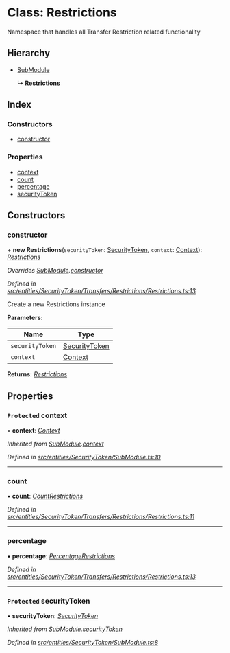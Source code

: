 # Class: Restrictions

Namespace that handles all Transfer Restriction related functionality

## Hierarchy

* [SubModule](_entities_securitytoken_submodule_.submodule.md)

  ↳ **Restrictions**

## Index

### Constructors

* [constructor](_entities_securitytoken_transfers_restrictions_restrictions_.restrictions.md#constructor)

### Properties

* [context](_entities_securitytoken_transfers_restrictions_restrictions_.restrictions.md#protected-context)
* [count](_entities_securitytoken_transfers_restrictions_restrictions_.restrictions.md#count)
* [percentage](_entities_securitytoken_transfers_restrictions_restrictions_.restrictions.md#percentage)
* [securityToken](_entities_securitytoken_transfers_restrictions_restrictions_.restrictions.md#protected-securitytoken)

## Constructors

###  constructor

\+ **new Restrictions**(`securityToken`: [SecurityToken](_entities_securitytoken_securitytoken_.securitytoken.md), `context`: [Context](_context_.context.md)): *[Restrictions](_entities_securitytoken_transfers_restrictions_restrictions_.restrictions.md)*

*Overrides [SubModule](_entities_securitytoken_submodule_.submodule.md).[constructor](_entities_securitytoken_submodule_.submodule.md#constructor)*

*Defined in [src/entities/SecurityToken/Transfers/Restrictions/Restrictions.ts:13](https://github.com/PolymathNetwork/polymath-sdk/blob/45453ad/src/entities/SecurityToken/Transfers/Restrictions/Restrictions.ts#L13)*

Create a new Restrictions instance

**Parameters:**

Name | Type |
------ | ------ |
`securityToken` | [SecurityToken](_entities_securitytoken_securitytoken_.securitytoken.md) |
`context` | [Context](_context_.context.md) |

**Returns:** *[Restrictions](_entities_securitytoken_transfers_restrictions_restrictions_.restrictions.md)*

## Properties

### `Protected` context

• **context**: *[Context](_context_.context.md)*

*Inherited from [SubModule](_entities_securitytoken_submodule_.submodule.md).[context](_entities_securitytoken_submodule_.submodule.md#protected-context)*

*Defined in [src/entities/SecurityToken/SubModule.ts:10](https://github.com/PolymathNetwork/polymath-sdk/blob/45453ad/src/entities/SecurityToken/SubModule.ts#L10)*

___

###  count

• **count**: *[CountRestrictions](_entities_securitytoken_transfers_restrictions_countrestrictions_.countrestrictions.md)*

*Defined in [src/entities/SecurityToken/Transfers/Restrictions/Restrictions.ts:11](https://github.com/PolymathNetwork/polymath-sdk/blob/45453ad/src/entities/SecurityToken/Transfers/Restrictions/Restrictions.ts#L11)*

___

###  percentage

• **percentage**: *[PercentageRestrictions](_entities_securitytoken_transfers_restrictions_percentagerestrictions_.percentagerestrictions.md)*

*Defined in [src/entities/SecurityToken/Transfers/Restrictions/Restrictions.ts:13](https://github.com/PolymathNetwork/polymath-sdk/blob/45453ad/src/entities/SecurityToken/Transfers/Restrictions/Restrictions.ts#L13)*

___

### `Protected` securityToken

• **securityToken**: *[SecurityToken](_entities_securitytoken_securitytoken_.securitytoken.md)*

*Inherited from [SubModule](_entities_securitytoken_submodule_.submodule.md).[securityToken](_entities_securitytoken_submodule_.submodule.md#protected-securitytoken)*

*Defined in [src/entities/SecurityToken/SubModule.ts:8](https://github.com/PolymathNetwork/polymath-sdk/blob/45453ad/src/entities/SecurityToken/SubModule.ts#L8)*
